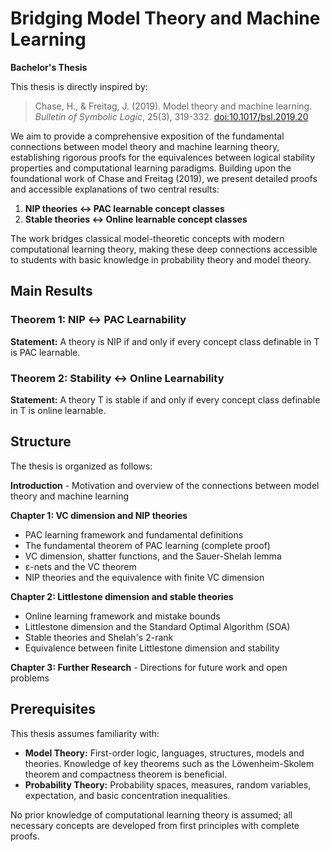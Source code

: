 # Bridging Model Theory and Machine Learning

**Bachelor's Thesis**

This thesis is directly inspired by:

> Chase, H., & Freitag, J. (2019). Model theory and machine learning. *Bulletin of Symbolic Logic*, 25(3), 319-332. [doi:10.1017/bsl.2019.20](https://doi.org/10.1017/bsl.2018.71)

We aim to provide a comprehensive exposition of the fundamental connections between model theory and machine learning theory, establishing rigorous proofs for the equivalences between logical stability properties and computational learning paradigms. Building upon the foundational work of Chase and Freitag (2019), we present detailed proofs and accessible explanations of two central results:

1. **NIP theories ↔ PAC learnable concept classes**
2. **Stable theories ↔ Online learnable concept classes**

The work bridges classical model-theoretic concepts with modern computational learning theory, making these deep connections accessible to students with basic knowledge in probability theory and model theory.

## Main Results

### Theorem 1: NIP ↔ PAC Learnability
**Statement:** A theory  is NIP if and only if every concept class definable in T is PAC learnable.

### Theorem 2: Stability ↔ Online Learnability  
**Statement:** A theory T is stable if and only if every concept class definable in T is online learnable.

## Structure

The thesis is organized as follows:

**Introduction** - Motivation and overview of the connections between model theory and machine learning

**Chapter 1: VC dimension and NIP theories**
- PAC learning framework and fundamental definitions
- The fundamental theorem of PAC learning (complete proof)
- VC dimension, shatter functions, and the Sauer-Shelah lemma
- ε-nets and the VC theorem
- NIP theories and the equivalence with finite VC dimension

**Chapter 2: Littlestone dimension and stable theories**  
- Online learning framework and mistake bounds
- Littlestone dimension and the Standard Optimal Algorithm (SOA)
- Stable theories and Shelah's 2-rank
- Equivalence between finite Littlestone dimension and stability

**Chapter 3: Further Research** - Directions for future work and open problems

## Prerequisites

This thesis assumes familiarity with:
- **Model Theory:** First-order logic, languages, structures, models and theories. Knowledge of key theorems such as the Löwenheim-Skolem theorem and compactness theorem is beneficial.
- **Probability Theory:** Probability spaces, measures, random variables, expectation, and basic concentration inequalities.

No prior knowledge of computational learning theory is assumed; all necessary concepts are developed from first principles with complete proofs.
